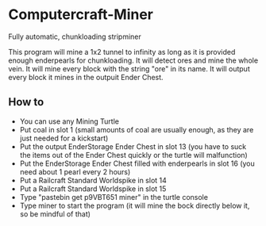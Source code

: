 # Computercraft-Miner
Fully automatic, chunkloading stripminer

This program will mine a 1x2 tunnel to infinity as long as it is provided enough enderpearls for chunkloading.
It will detect ores and mine the whole vein. It will mine every block with the string "ore" in its name.
It will output every block it mines in the outpuit Ender Chest.

## How to
- You can use any Mining Turtle
- Put coal in slot 1 (small amounts of coal are usually enough, as they are just needed for a kickstart)
- Put the output EnderStorage Ender Chest in slot 13 (you have to suck the items out of the Ender Chest quickly or the turtle will malfunction)
- Put the EnderStorage Ender Chest filled with enderpearls in slot 16 (you need about 1 pearl every 2 hours)
- Put a Railcraft Standard Worldspike in slot 14
- Put a Railcraft Standard Worldspike in slot 15
- Type "pastebin get p9VBT651 miner" in the turtle console
- Type miner to start the program (it will mine the bock directly below it, so be mindful of that)
